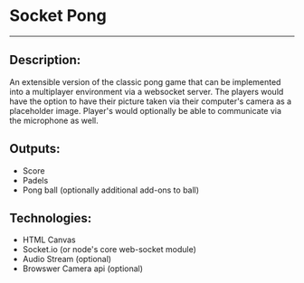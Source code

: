 # Socket Pong
---

## Description:

An extensible version of the classic pong game that can be implemented into a multiplayer environment via a websocket server. The players would have the option to have their picture taken via their computer's camera as a placeholder image. Player's would optionally be able to communicate via the microphone as well.

## Outputs:
- Score
- Padels
- Pong ball (optionally additional add-ons to ball)

## Technologies:
- HTML Canvas
- Socket.io (or node's core web-socket module)
- Audio Stream (optional)
- Browswer Camera api (optional)
